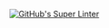 [![GitHub's Super Linter](https://github.com/ICS2O-Programming-Joseph-K/Unit3-04-HTML-FarenheitCelsius/workflows/GitHub's%20Super%20Linter/badge.svg)](https://github.com/ICS2O-Programming-Joseph-K/Unit3-04-HTML-FarenheitCelsius/actions)